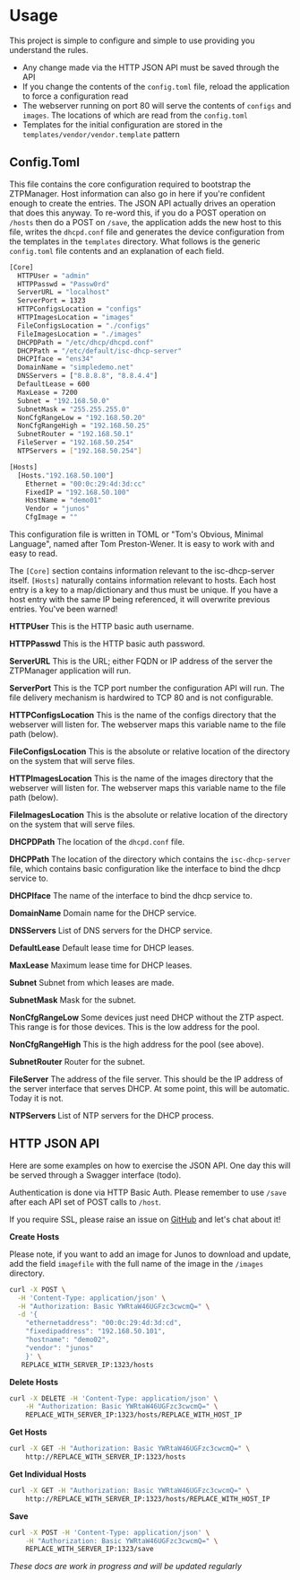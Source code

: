 # Usage

This project is simple to configure and simple to use providing you understand the rules.

- Any change made via the HTTP JSON API must be saved through the API
- If you change the contents of the `config.toml` file, reload the application to force a configuration read
- The webserver running on port 80 will serve the contents of `configs` and `images`. The locations of which are read from the `config.toml`
- Templates for the initial configuration are stored in the `templates/vendor/vendor.template` pattern

## Config.Toml

This file contains the core configuration required to bootstrap the ZTPManager. Host information can also go in here if you're confident enough to create the entries. The JSON API actually drives an operation that does this anyway. To re-word this, if you do a POST operation on `/hosts` then do a POST on `/save`, the application adds the new host to this file, writes the `dhcpd.conf` file and generates the device configuration from the templates in the `templates` directory. What follows is the generic `config.toml` file contents and an explanation of each field.

```bash
[Core]
  HTTPUser = "admin"
  HTTPPasswd = "Passw0rd"
  ServerURL = "localhost"
  ServerPort = 1323
  HTTPConfigsLocation = "configs"
  HTTPImagesLocation = "images"
  FileConfigsLocation = "./configs"
  FileImagesLocation = "./images"
  DHCPDPath = "/etc/dhcp/dhcpd.conf"
  DHCPPath = "/etc/default/isc-dhcp-server"
  DHCPIface = "ens34"
  DomainName = "simpledemo.net"
  DNSServers = ["8.8.8.8", "8.8.4.4"]
  DefaultLease = 600
  MaxLease = 7200
  Subnet = "192.168.50.0"
  SubnetMask = "255.255.255.0"
  NonCfgRangeLow = "192.168.50.20"
  NonCfgRangeHigh = "192.168.50.25"
  SubnetRouter = "192.168.50.1"
  FileServer = "192.168.50.254"
  NTPServers = ["192.168.50.254"]

[Hosts]
  [Hosts."192.168.50.100"]
    Ethernet = "00:0c:29:4d:3d:cc"
    FixedIP = "192.168.50.100"
    HostName = "demo01"
    Vendor = "junos"
    CfgImage = ""
```

This configuration file is written in TOML or "Tom's Obvious, Minimal Language", named after Tom Preston-Wener. It is easy to work with and easy to read.

The `[Core]` section contains information relevant to the isc-dhcp-server itself. `[Hosts]` naturally contains information relevant to hosts. Each host entry is a key to a map/dictionary and thus must be unique. If you have a host entry with the same IP being referenced, it will overwrite previous entries. You've been warned!

__HTTPUser__
This is the HTTP basic auth username.

__HTTPPasswd__
This is the HTTP basic auth password.

__ServerURL__
This is the URL; either FQDN or IP address of the server the ZTPManager application will run. 

__ServerPort__
This is the TCP port number the configuration API will run. The file delivery mechanism is hardwired to TCP 80 and is not configurable.

__HTTPConfigsLocation__
This is the name of the configs directory that the webserver will listen for. The webserver maps this variable name to the file path (below).

__FileConfigsLocation__
This is the absolute or relative location of the directory on the system that will serve files.

__HTTPImagesLocation__
This is the name of the images directory that the webserver will listen for. The webserver maps this variable name to the file path (below).

__FileImagesLocation__
This is the absolute or relative location of the directory on the system that will serve files.

__DHCPDPath__
The location of the `dhcpd.conf` file.

__DHCPPath__
The location of the directory which contains the `isc-dhcp-server` file, which contains basic configuration like the interface to bind the dhcp service to.

__DHCPIface__
The name of the interface to bind the dhcp service to.

__DomainName__
Domain name for the DHCP service.

__DNSServers__
List of DNS servers for the DHCP service.

__DefaultLease__
Default lease time for DHCP leases.

__MaxLease__
Maximum lease time for DHCP leases.

__Subnet__
Subnet from which leases are made.

__SubnetMask__
Mask for the subnet.

__NonCfgRangeLow__
Some devices just need DHCP without the ZTP aspect. This range is for those devices. This is the low address for the pool.

__NonCfgRangeHigh__
This is the high address for the pool (see above).

__SubnetRouter__
Router for the subnet.

__FileServer__
The address of the file server. This should be the IP address of the server interface that serves DHCP. At some point, this will be automatic. Today it is not.

__NTPServers__
List of NTP servers for the DHCP process.

## HTTP JSON API

Here are some examples on how to exercise the JSON API. One day this will be served through a Swagger interface (todo).

Authentication is done via HTTP Basic Auth. Please remember to use `/save` after each API set of POST calls to `/host`.

If you require SSL, please raise an issue on [GitHub](https://github.com/networkbootstrap/ztpmanagerassets.git) and let's chat about it!

__Create Hosts__

Please note, if you want to add an image for Junos to download and update, add the field `imagefile` with the full name of the image in the `/images` directory.

```bash
curl -X POST \
  -H 'Content-Type: application/json' \
  -H "Authorization: Basic YWRtaW46UGFzc3cwcmQ=" \
  -d '{
    "ethernetaddress": "00:0c:29:4d:3d:cd",
    "fixedipaddress": "192.168.50.101",
    "hostname": "demo02",
    "vendor": "junos"
    }' \
   REPLACE_WITH_SERVER_IP:1323/hosts
```

__Delete Hosts__

```bash
curl -X DELETE -H 'Content-Type: application/json' \
    -H "Authorization: Basic YWRtaW46UGFzc3cwcmQ=" \
    REPLACE_WITH_SERVER_IP:1323/hosts/REPLACE_WITH_HOST_IP
```

__Get Hosts__

```bash
curl -X GET -H "Authorization: Basic YWRtaW46UGFzc3cwcmQ=" \
    http://REPLACE_WITH_SERVER_IP:1323/hosts
```

__Get Individual Hosts__

```bash
curl -X GET -H "Authorization: Basic YWRtaW46UGFzc3cwcmQ=" \
    http://REPLACE_WITH_SERVER_IP:1323/hosts/REPLACE_WITH_HOST_IP
```

__Save__

```bash
curl -X POST -H 'Content-Type: application/json' \
    -H "Authorization: Basic YWRtaW46UGFzc3cwcmQ=" \
    REPLACE_WITH_SERVER_IP:1323/save
```

*These docs are work in progress and will be updated regularly*
